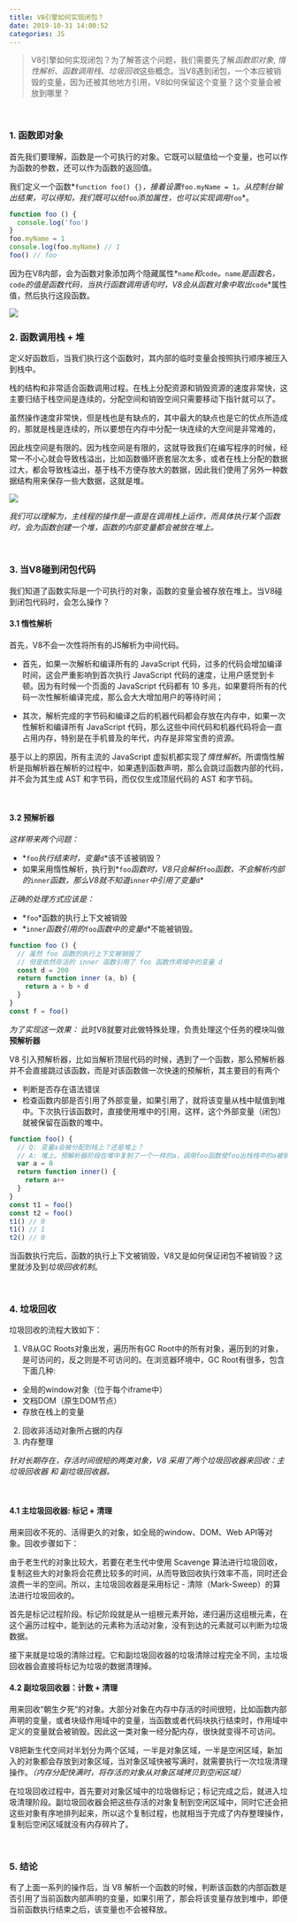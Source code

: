 ```yaml
---
title: V8引擎如何实现闭包？
date: 2019-10-31 14:00:52
categories: JS
---
```

> V8引擎如何实现闭包？为了解答这个问题，我们需要先了解*函数即对象*, *惰性解析*、*函数调用栈*、*垃圾回收*这些概念。当V8遇到闭包，一个本应被销毁的变量，因为还被其他地方引用，V8如何保留这个变量？这个变量会被放到哪里？

<br/>

### 1. 函数即对象
首先我们要理解，函数是一个可执行的对象。它既可以赋值给一个变量，也可以作为函数的参数，还可以作为函数的返回值。

我们定义一个函数*`function foo() {}`*，接着设置*`foo.myName = 1`*。从控制台输出结果，可以得知，我们既可以给*`foo`*添加属性，也可以实现调用*`foo`*。
```js
function foo () {
  console.log('foo')
}
foo.myName = 1
console.log(foo.myName) // 1
foo() // foo
```

因为在V8内部，会为函数对象添加两个隐藏属性*`name`*和*`code`*。*`name`*是函数名，*`code`*的值是函数代码，当执行函数调用语句时，V8会从函数对象中取出*`code`*属性值，然后执行这段函数。

<img src="2.jpg">

<br/>


### 2. 函数调用栈 + 堆
定义好函数后，当我们执行这个函数时，其内部的临时变量会按照执行顺序被压入到栈中。

栈的结构和非常适合函数调用过程。在栈上分配资源和销毁资源的速度非常快，这主要归结于栈空间是连续的，分配空间和销毁空间只需要移动下指针就可以了。

虽然操作速度非常快，但是栈也是有缺点的，其中最大的缺点也是它的优点所造成的，那就是栈是连续的，所以要想在内存中分配一块连续的大空间是非常难的，

因此栈空间是有限的。因为栈空间是有限的，这就导致我们在编写程序的时候，经常一不小心就会导致栈溢出，比如函数循环嵌套层次太多，或者在栈上分配的数据过大，都会导致栈溢出，基于栈不方便存放大的数据，因此我们使用了另外一种数据结构用来保存一些大数据，这就是堆。

<img src="3.jpg" />

*我们可以理解为，主线程的操作是一直是在调用栈上运作，而具体执行某个函数时，会为函数创建一个堆，函数的内部变量都会被放在堆上。*

<br/>




### 3. 当V8碰到闭包代码
我们知道了函数实际是一个可执行的对象，函数的变量会被存放在堆上。当V8碰到闭包代码时，会怎么操作？

#### 3.1 惰性解析
首先，V8不会一次性将所有的JS解析为中间代码。
- 首先，如果一次解析和编译所有的 JavaScript 代码，过多的代码会增加编译时间，这会严重影响到首次执行 JavaScript 代码的速度，让用户感觉到卡顿。因为有时候一个页面的 JavaScript 代码都有 10 多兆，如果要将所有的代码一次性解析编译完成，那么会大大增加用户的等待时间；

- 其次，解析完成的字节码和编译之后的机器代码都会存放在内存中，如果一次性解析和编译所有 JavaScript 代码，那么这些中间代码和机器代码将会一直占用内存，特别是在手机普及的年代，内存是非常宝贵的资源。

基于以上的原因，所有主流的 JavaScript 虚拟机都实现了*惰性解析*。所谓惰性解析是指解析器在解析的过程中，如果遇到函数声明，那么会跳过函数内部的代码，并不会为其生成 AST 和字节码，而仅仅生成顶层代码的 AST 和字节码。


<br/>

#### 3.2 预解析器
*这样带来两个问题：*
- *`foo`*执行结束时，变量*`d`*该不该被销毁？
- 如果采用惰性解析，执行到*`foo`*函数时，V8只会解析*`foo`*函数，不会解析内部的*`inner`*函数，那么V8就不知道*`inner`*中引用了变量*`d`*

*正确的处理方式应该是：*
- *`foo`*函数的执行上下文被销毁
- *`inner`*函数引用的*`foo`*函数中的变量*`d`*不能被销毁。

```js
function foo () {
  // 虽然 foo 函数的执行上下文被销毁了
  // 但是依然存活的 inner 函数引用了 foo 函数作用域中的变量 d
  const d = 200
  return function inner (a, b) {
    return a + b + d
  }
}
const f = foo()
```

*为了实现这一效果：*
此时V8就要对此做特殊处理，负责处理这个任务的模块叫做**预解析器**

V8 引入预解析器，比如当解析顶层代码的时候，遇到了一个函数，那么预解析器并不会直接跳过该函数，而是对该函数做一次快速的预解析，其主要目的有两个
- 判断是否存在语法错误
- 检查函数内部是否引用了外部变量，如果引用了，就将该变量从栈中赋值到堆中。下次执行该函数时，直接使用堆中的引用，这样，这个外部变量（闭包）就被保留在函数的堆中。

```js
function foo() {
  // Q: 变量a会被分配到栈上？还是堆上？
  // A: 堆上。预解析器阶段在堆中复制了一个一样的a，调用foo函数使foo出栈栈中的a被销毁，只剩下堆中的a
  var a = 0
  return function inner() {
    return a++
  }
}
const t1 = foo()
const t2 = foo()
t1() // 0 
t1() // 1
t2() // 0
```
当函数执行完后，函数的执行上下文被销毁，V8又是如何保证闭包不被销毁？这里就涉及到*垃圾回收机制*。

<br/>

### 4. 垃圾回收
垃圾回收的流程大致如下：
1. V8从GC Roots对象出发，遍历所有GC Root中的所有对象，遍历到的对象，是可访问的，反之则是不可访问的。在浏览器环境中，GC Root有很多，包含下面几种:
  - 全局的window对象（位于每个iframe中）
  - 文档DOM（原生DOM节点）
  - 存放在栈上的变量
2. 回收非活动对象所占据的内存
3. 内存整理


*针对长期存在，存活时间很短的两类对象，V8 采用了两个垃圾回收器来回收：主垃圾回收器 和 副垃圾回收器。*

<br/>

#### 4.1 主垃圾回收器: 标记 + 清理
用来回收不死的、活得更久的对象，如全局的window、DOM、Web API等对象。回收步骤如下：

由于老生代的对象比较大，若要在老生代中使用 Scavenge 算法进行垃圾回收，复制这些大的对象将会花费比较多的时间，从而导致回收执行效率不高，同时还会浪费一半的空间。所以，主垃圾回收器是采用标记 - 清除（Mark-Sweep）的算法进行垃圾回收的。

首先是标记过程阶段。标记阶段就是从一组根元素开始，递归遍历这组根元素，在这个遍历过程中，能到达的元素称为活动对象，没有到达的元素就可以判断为垃圾数据。

接下来就是垃圾的清除过程。它和副垃圾回收器的垃圾清除过程完全不同，主垃圾回收器会直接将标记为垃圾的数据清理掉。
<br/>



#### 4.2 副垃圾回收器：计数 + 清理
用来回收“朝生夕死”的对象。大部分对象在内存中存活的时间很短，比如函数内部声明的变量，或者块级作用域中的变量，当函数或者代码块执行结束时，作用域中定义的变量就会被销毁。因此这一类对象一经分配内存，很快就变得不可访问。

V8把新生代空间对半划分为两个区域，一半是对象区域，一半是空闲区域，新加入的对象都会存放到对象区域，当对象区域快被写满时，就需要执行一次垃圾清理操作。*（内存分配快满时，将存活的对象从对象区域拷贝到空闲区域）*

在垃圾回收过程中，首先要对对象区域中的垃圾做标记；标记完成之后，就进入垃圾清理阶段。副垃圾回收器会把这些存活的对象复制到空闲区域中，同时它还会把这些对象有序地排列起来，所以这个复制过程，也就相当于完成了内存整理操作，复制后空闲区域就没有内存碎片了。

<br/>

### 5. 结论
有了上面一系列的操作后，当 V8 解析一个函数的时候，判断该函数的内部函数是否引用了当前函数内部声明的变量，如果引用了，那会将该变量存放到堆中，即便当前函数执行结束之后，该变量也不会被释放。